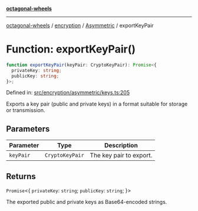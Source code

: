 [**octagonal-wheels**](../../../README.md)

***

[octagonal-wheels](../../../modules.md) / [encryption](../../README.md) / [Asymmetric](../README.md) / exportKeyPair

# Function: exportKeyPair()

```ts
function exportKeyPair(keyPair: CryptoKeyPair): Promise<{
  privateKey: string;
  publicKey: string;
}>;
```

Defined in: [src/encryption/asymmetric/keys.ts:205](https://github.com/vrtmrz/octagonal-wheels/blob/main/src/encryption/asymmetric/keys.ts#L205)

Exports a key pair (public and private keys) in a format suitable for storage or transmission.

## Parameters

| Parameter | Type | Description |
| ------ | ------ | ------ |
| `keyPair` | `CryptoKeyPair` | The key pair to export. |

## Returns

`Promise`\<\{
  `privateKey`: `string`;
  `publicKey`: `string`;
\}\>

The exported public and private keys as Base64-encoded strings.
